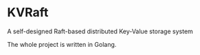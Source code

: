 # KVRaft
A self-designed Raft-based distributed Key-Value storage system

The whole project is written in Golang.
